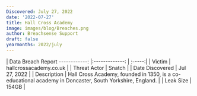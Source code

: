 ```yaml
---
Discovered: July 27, 2022
date: '2022-07-27'
title: Hall Cross Academy
image: images/blog/Breaches.png
author: Breachsense Support
draft: false
yearmonths: 2022/july
---
```



| Data Breach Report
------------:     |:-------------:    | :-----:|
| Victim      | hallcrossacademy.co.uk      | 
| Threat Actor      | Snatch      | 
| Date Discovered      | Jul 27, 2022      | 
| Description      | Hall Cross Academy, founded in 1350, is a co-educational academy in Doncaster, South Yorkshire, England.      | 
| Leak Size      | 154GB      | 

